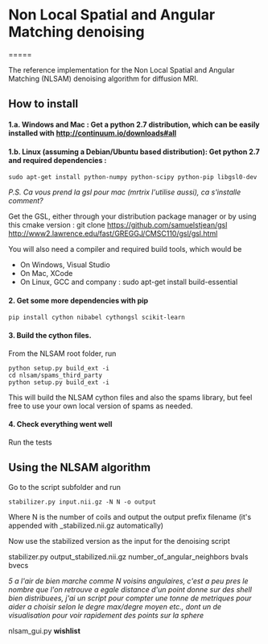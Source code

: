 # Non Local Spatial and Angular Matching denoising
=====

The reference implementation for the Non Local Spatial and Angular Matching (NLSAM) denoising algorithm for diffusion MRI.

## How to install

#### 1.a. Windows and Mac : Get a python 2.7 distribution, which can be easily installed with http://continuum.io/downloads#all

#### 1.b. Linux (assuming a Debian/Ubuntu based distribution): Get python 2.7 and required dependencies :

```shell
sudo apt-get install python-numpy python-scipy python-pip libgsl0-dev
```
*P.S. Ca vous prend la gsl pour mac (mrtrix l'utilise aussi), ca s'installe comment?*

Get the GSL, either through your distribution package manager or by using this cmake version : git clone https://github.com/samuelstjean/gsl
http://www2.lawrence.edu/fast/GREGGJ/CMSC110/gsl/gsl.html

You will also need a compiler and required build tools, which would be
+ On Windows, Visual Studio
+ On Mac, XCode
+ On Linux, GCC and company : sudo apt-get install build-essential

#### 2. Get some more dependencies with pip

```shell
pip install cython nibabel cythongsl scikit-learn
```

#### 3. Build the cython files.
From the NLSAM root folder, run
```shell
python setup.py build_ext -i
cd nlsam/spams_third_party
python setup.py build_ext -i
```

This will build the NLSAM cython files and also the spams library, but feel free to use your own local version of spams as needed.

#### 4. Check everything went well
Run the tests


## Using the NLSAM algorithm
Go to the script subfolder and run
```shell
stabilizer.py input.nii.gz -N N -o output
```

Where N is the number of coils and output the output prefix filename (it's appended with _stabilized.nii.gz automatically)

Now use the stabilized version as the input for the denoising script

stabilizer.py output_stabilized.nii.gz number_of_angular_neighbors bvals bvecs

*5 a l'air de bien marche comme N voisins angulaires, c'est a peu pres le nombre que l'on retrouve
a egale distance d'un point donne sur des shell bien distribuees, j'ai un script pour compter
une tonne de metriques pour aider a choisir selon le degre max/degre moyen etc., dont un de visualisation pour
voir rapidement des points sur la sphere*

nlsam_gui.py __wishlist__
